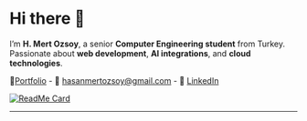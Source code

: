 # Hi there 👋

I’m **H. Mert Ozsoy**, a senior **Computer Engineering student** from Turkey.  
Passionate about **web development**, **AI integrations**, and **cloud technologies**.  

👤[Portfolio](https://hasanmertozsoy.github.io/portfolio/) - 📧 [hasanmertozsoy@gmail.com](mailto:hasanmertozsoy@gmail.com)  - 💼 [LinkedIn](https://linkedin.com/in/hasanmertozsoy)  

[![ReadMe Card](https://github-readme-stats.vercel.app/api/pin/?username=hasanmertozsoy&repo=supermarket&theme=tokyonight)](https://github.com/hasanmertozsoy/supermarket)  


---
<!--## Hi there 👋

<div align="center">

<table>
<tr>
<td width="50%" valign="top">

**Frontend:**  
![HTML](https://img.shields.io/badge/HTML5-E34F26?logo=html5&logoColor=white)  
![CSS](https://img.shields.io/badge/CSS3-1572B6?logo=css3&logoColor=white)  
![JavaScript](https://img.shields.io/badge/JavaScript-F7DF1E?logo=javascript&logoColor=black)  
![Java Swing](https://img.shields.io/badge/Java%20Swing-F7DF1E?logo=oracle&logoColor=black)

**Backend & Databases:**  
![Java](https://img.shields.io/badge/Java-007396?logo=java&logoColor=white)
![Node.js](https://img.shields.io/badge/Node.js-339933?logo=node.js&logoColor=white)  
![Express.js](https://img.shields.io/badge/Express.js-000000?logo=express&logoColor=white)  
![MongoDB](https://img.shields.io/badge/MongoDB-47A248?logo=mongodb&logoColor=white)  
![PostgreSQL](https://img.shields.io/badge/PostgreSQL-4169E1?logo=postgresql&logoColor=white)  

</td>
<td width="50%" valign="top">
 
![Hasan's GitHub Stats](https://github-readme-stats.vercel.app/api?username=hasanmertozsoy&show_icons=true&theme=tokyonight)  
![Top Languages](https://github-readme-stats.vercel.app/api/top-langs/?username=hasanmertozsoy&layout=compact&theme=tokyonight)  

</td>
</tr>
</table>

</div>

---

## 💡 Interests  
- Full-stack development  
- AI-driven applications  
- Cybersecurity  
- Scalable cloud systems  

---

## 🌍 Goals  
- Secure an **internship (Summer/Fall 2025)** in web development / computer engineering  
- Contribute to **open-source projects** and grow as a developer  
- Build impactful projects and share knowledge via GitHub & Medium  

---

## 📫 Contact Me  
- 📧 [hasanmertozsoy@gmail.com](mailto:hasanmertozsoy@gmail.com)  
- 💼 [LinkedIn](https://linkedin.com/in/hasanmertozsoy)  

---

## 📌 Pinned Projects  

### 🛒 Supermarket App  

---

✨ *Always curious. Always building. Always learning.*  




**hasanmertozsoy/hasanmertozsoy** is a ✨ _special_ ✨ repository because its `README.md` (this file) appears on your GitHub profile.

Here are some ideas to get you started:

- 🔭 I’m currently working on ...
- 🌱 I’m currently learning ...
- 👯 I’m looking to collaborate on ...
- 🤔 I’m looking for help with ...
- 💬 Ask me about ...
- 📫 How to reach me: ...
- 😄 Pronouns: ...
- ⚡ Fun fact: ...

